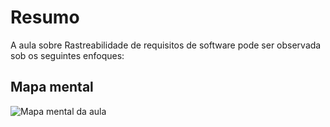 # Resumo

A aula sobre Rastreabilidade de requisitos de software pode ser observada sob os seguintes enfoques:

## Mapa mental

![Mapa mental da aula](../../../../../images/engenharia_de_software/ESOF4_2.png)